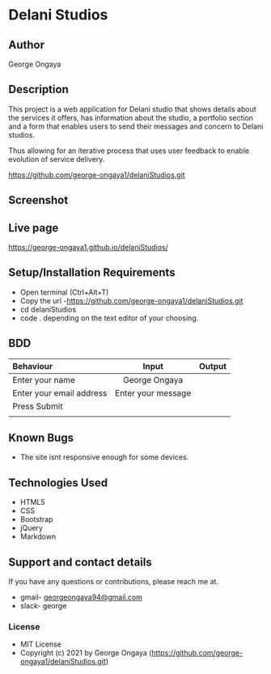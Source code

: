 # Delani Studios

## Author 

 George Ongaya

## Description
This project is a web application for Delani studio that shows details about the services it offers, has information about the studio, a portfolio section and a form that enables users to send their messages and concern to Delani studios.

Thus allowing for an iterative process that uses user feedback to enable evolution of service delivery.

https://github.com/george-ongaya1/delaniStudios.git

## Screenshot


## Live page
https://george-ongaya1.github.io/delaniStudios/

## Setup/Installation Requirements
- Open terminal (Ctrl+Alt+T)
- Copy the url -https://github.com/george-ongaya1/delaniStudios.git
- cd delaniStudios
- code . depending on the text editor of your choosing.

## BDD
| Behaviour                  |  Input             |   Output       |
| :---                       |  :---:             |           ---: |
| Enter your name            | George Ongaya      |                |
| Enter your email address   | Enter your message |                |
| Press Submit               |                    |                |
|                            |                    |                |
## Known Bugs
- The site isnt responsive enough for some devices.

## Technologies Used
- HTML5
- CSS
- Bootstrap
- jQuery
- Markdown


## Support and contact details

If you have any questions or contributions, please reach me at.

- gmail- georgeongaya94@gmail.com
- slack- george

### License

- MIT  License
- Copyright (c) 2021 by George Ongaya (https://github.com/george-ongaya1/delaniStudios.git)

 
 